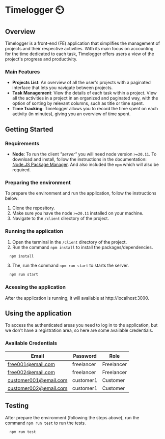 # Timelogger ⏲️

## Overview

Timelogger is a front-end (FE) application that simplifies the management of projects and their respective activities. With its main focus on accounting for the time dedicated to each task, Timelogger offers users a view of the project's progress and productivity.

### Main Features

- **Projects List**: An overview of all the user's projects with a paginated interface that lets you navigate between projects.
- **Task Management**: View the details of each task within a project. View all the activities in a project in an organized and paginated way, with the option of sorting by relevant columns, such as title or time spent.
- **Time Tracking**: Timelogger allows you to record the time spent on each activity (in minutes), giving you an overview of time spent.

## Getting Started

### Requirements

- **Node**: To run the client _"server"_ you will need node version `>=20.11`. To download and install, follow the instructions in the documentation: [Node.JS Package Manager](https://nodejs.org/en/download/package-manager). And also included the `npm` which will also be required.

### Preparing the environment

To prepare the environment and run the application, follow the instructions below:

1. Clone the repository.
2. Make sure you have the node `>=20.11` installed on your machine.
3. Navigate to the `/client` directory of the project.

### Running the application

1. Open the terminal in the `/client` directory of the project.
2. Run the command `npm install` to install the packages/dependencies.

```bash
  npm install
```

3. The, run the command `npm run start` to starts the server.

```bash
  npm run start
```

### Acessing the application

After the application is running, it will available at http://localhost:3000.

## Using the application

To access the authenticated areas you need to log in to the application, but we don't have a registration area, so here are some available credentials.

### Available Credentials

| Email                 | Password   | Role       |
| --------------------- | ---------- | ---------- |
| free001@email.com     | freelancer | Freelancer |
| free002@email.com     | freelancer | Freelancer |
| customer001@email.com | customer1  | Customer   |
| customer002@email.com | customer1  | Customer   |

## Testing

After prepare the environment (following the steps above), run the command `npm run test` to run the tests.

```bash
  npm run test
```
